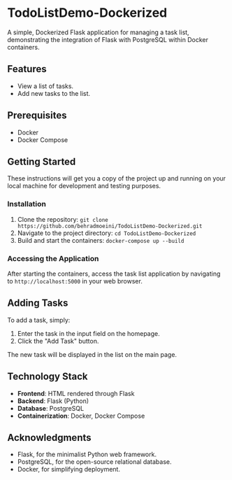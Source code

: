 # TodoListDemo-Dockerized

A simple, Dockerized Flask application for managing a task list, demonstrating the integration of Flask with PostgreSQL within Docker containers.

## Features

- View a list of tasks.
- Add new tasks to the list.

## Prerequisites

- Docker
- Docker Compose

## Getting Started

These instructions will get you a copy of the project up and running on your local machine for development and testing purposes.

### Installation

1. Clone the repository: ```git clone https://github.com/behradmoeini/TodoListDemo-Dockerized.git```
2. Navigate to the project directory: ```cd TodoListDemo-Dockerized```
3. Build and start the containers: ```docker-compose up --build```


### Accessing the Application

After starting the containers, access the task list application by navigating to `http://localhost:5000` in your web browser.

## Adding Tasks

To add a task, simply:
1. Enter the task in the input field on the homepage.
2. Click the "Add Task" button.

The new task will be displayed in the list on the main page.

## Technology Stack

- **Frontend**: HTML rendered through Flask
- **Backend**: Flask (Python)
- **Database**: PostgreSQL
- **Containerization**: Docker, Docker Compose

## Acknowledgments

- Flask, for the minimalist Python web framework.
- PostgreSQL, for the open-source relational database.
- Docker, for simplifying deployment.
